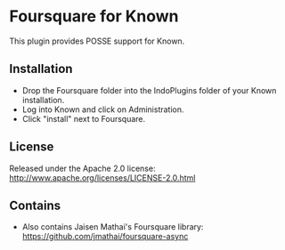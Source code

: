 Foursquare for Known
====================

This plugin provides POSSE support for Known.

Installation
------------

* Drop the Foursquare folder into the IndoPlugins folder of your Known installation.
* Log into Known and click on Administration.
* Click "install" next to Foursquare.

License
-------

Released under the Apache 2.0 license: http://www.apache.org/licenses/LICENSE-2.0.html

Contains
--------

* Also contains Jaisen Mathai's Foursquare library: https://github.com/jmathai/foursquare-async
